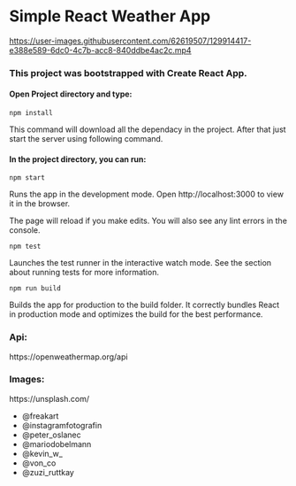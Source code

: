 <h1> Simple React Weather App </h1>
<p></p>


https://user-images.githubusercontent.com/62619507/129914417-e388e589-6dc0-4c7b-acc8-840ddbe4ac2c.mp4


<h3>This project was bootstrapped with Create React App.</h3>

<h4>Open Project directory and type:</h4>

`npm install`
<p>This command will download all the dependacy in the project. After that just start the server using following command.</p>

<h4>In the project directory, you can run:</h4>

`npm start`
<p>Runs the app in the development mode.
Open http://localhost:3000 to view it in the browser.</p>

<p>The page will reload if you make edits.
You will also see any lint errors in the console.</p>

`npm test`
<p>Launches the test runner in the interactive watch mode.
See the section about running tests for more information.</p>

`npm run build`
<p>Builds the app for production to the build folder.
It correctly bundles React in production mode and optimizes the build for the best performance.</p>

<h3>Api:</h3>
<p>https://openweathermap.org/api<p>
  
<h3>Images:</h3>
<p>https://unsplash.com/<p>
  <ul>
    <li>@freakart</li>
    <li>@instagramfotografin</li>
    <li>@peter_oslanec</li>
    <li>@mariodobelmann</li>
    <li>@kevin_w_</li>
    <li>@von_co</li>
    <li>@zuzi_ruttkay</li>
  </ul>


